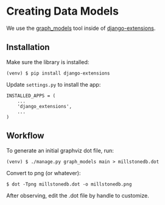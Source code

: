# Creating Data Models

We use the [graph_models](http://django-extensions.readthedocs.org/en/latest/graph_models.html) tool inside of [django-extensions](https://github.com/django-extensions/django-extensions).

## Installation

Make sure the library is installed:

    (venv) $ pip install django-extensions

Update `settings.py` to install the app:

    INSTALLED_APPS = (
        ...
        'django_extensions',
        ...
    )

## Workflow

To generate an initial graphviz dot file, run:

    (venv) $ ./manage.py graph_models main > millstonedb.dot

Convert to png (or whatever):

    $ dot -Tpng millstonedb.dot -o millstonedb.png

After observing, edit the .dot file by handle to customize.
